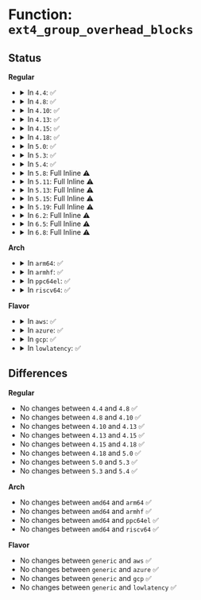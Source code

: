 # Function: <code>ext4_group_overhead_blocks</code>

## Status
<b>Regular</b>
<ul>
<li>
<details>
<summary>In <code>4.4</code>: ✅</summary>

```c
ext4_grpblk_t ext4_group_overhead_blocks(struct super_block *sb, ext4_group_t group);
```

**Collision:** Unique Static

**Inline:** No

**Transformation:** False

**Instances:**

```
In fs/ext4/resize.c (ffffffff812beba0)
Location: fs/ext4/resize.c:72
Inline: False
Direct callers:
  - fs/ext4/resize.c:ext4_flex_group_add
  - fs/ext4/resize.c:ext4_group_add
  - fs/ext4/resize.c:ext4_resize_fs
  - fs/ext4/resize.c:ext4_resize_fs
  - fs/ext4/resize.c:ext4_resize_fs
```
**Symbols:**

```
ffffffff812beba0-ffffffff812bebf3: ext4_group_overhead_blocks (STB_LOCAL)
```
</details>
</li>
<li>
<details>
<summary>In <code>4.8</code>: ✅</summary>

```c
ext4_grpblk_t ext4_group_overhead_blocks(struct super_block *sb, ext4_group_t group);
```

**Collision:** Unique Static

**Inline:** No

**Transformation:** False

**Instances:**

```
In fs/ext4/resize.c (ffffffff812ee4d0)
Location: fs/ext4/resize.c:72
Inline: False
Direct callers:
  - fs/ext4/resize.c:ext4_resize_fs
  - fs/ext4/resize.c:ext4_resize_fs
  - fs/ext4/resize.c:ext4_resize_fs
  - fs/ext4/resize.c:ext4_group_add
  - fs/ext4/resize.c:ext4_flex_group_add
```
**Symbols:**

```
ffffffff812ee4d0-ffffffff812ee523: ext4_group_overhead_blocks (STB_LOCAL)
```
</details>
</li>
<li>
<details>
<summary>In <code>4.10</code>: ✅</summary>

```c
ext4_grpblk_t ext4_group_overhead_blocks(struct super_block *sb, ext4_group_t group);
```

**Collision:** Unique Static

**Inline:** No

**Transformation:** False

**Instances:**

```
In fs/ext4/resize.c (ffffffff813044a0)
Location: fs/ext4/resize.c:72
Inline: False
Direct callers:
  - fs/ext4/resize.c:ext4_resize_fs
  - fs/ext4/resize.c:ext4_resize_fs
  - fs/ext4/resize.c:ext4_resize_fs
  - fs/ext4/resize.c:ext4_group_add
  - fs/ext4/resize.c:ext4_flex_group_add
```
**Symbols:**

```
ffffffff813044a0-ffffffff813044f3: ext4_group_overhead_blocks (STB_LOCAL)
```
</details>
</li>
<li>
<details>
<summary>In <code>4.13</code>: ✅</summary>

```c
ext4_grpblk_t ext4_group_overhead_blocks(struct super_block *sb, ext4_group_t group);
```

**Collision:** Unique Static

**Inline:** No

**Transformation:** False

**Instances:**

```
In fs/ext4/resize.c (ffffffff8131f0d0)
Location: fs/ext4/resize.c:73
Inline: False
Direct callers:
  - fs/ext4/resize.c:ext4_resize_fs
  - fs/ext4/resize.c:ext4_resize_fs
  - fs/ext4/resize.c:ext4_resize_fs
  - fs/ext4/resize.c:ext4_group_add
  - fs/ext4/resize.c:ext4_flex_group_add
```
**Symbols:**

```
ffffffff8131f0d0-ffffffff8131f123: ext4_group_overhead_blocks (STB_LOCAL)
```
</details>
</li>
<li>
<details>
<summary>In <code>4.15</code>: ✅</summary>

```c
ext4_grpblk_t ext4_group_overhead_blocks(struct super_block *sb, ext4_group_t group);
```

**Collision:** Unique Static

**Inline:** No

**Transformation:** False

**Instances:**

```
In fs/ext4/resize.c (ffffffff81343770)
Location: fs/ext4/resize.c:74
Inline: False
Direct callers:
  - fs/ext4/resize.c:ext4_resize_fs
  - fs/ext4/resize.c:ext4_resize_fs
  - fs/ext4/resize.c:ext4_resize_fs
  - fs/ext4/resize.c:ext4_group_add
  - fs/ext4/resize.c:ext4_flex_group_add
```
**Symbols:**

```
ffffffff81343770-ffffffff813437c3: ext4_group_overhead_blocks (STB_LOCAL)
```
</details>
</li>
<li>
<details>
<summary>In <code>4.18</code>: ✅</summary>

```c
ext4_grpblk_t ext4_group_overhead_blocks(struct super_block *sb, ext4_group_t group);
```

**Collision:** Unique Static

**Inline:** No

**Transformation:** False

**Instances:**

```
In fs/ext4/resize.c (ffffffff81371570)
Location: fs/ext4/resize.c:75
Inline: False
Direct callers:
  - fs/ext4/resize.c:ext4_resize_fs
  - fs/ext4/resize.c:ext4_resize_fs
  - fs/ext4/resize.c:ext4_resize_fs
  - fs/ext4/resize.c:ext4_resize_fs
  - fs/ext4/resize.c:ext4_group_add
  - fs/ext4/resize.c:ext4_flex_group_add
```
**Symbols:**

```
ffffffff81371570-ffffffff813715c3: ext4_group_overhead_blocks (STB_LOCAL)
```
</details>
</li>
<li>
<details>
<summary>In <code>5.0</code>: ✅</summary>

```c
ext4_grpblk_t ext4_group_overhead_blocks(struct super_block *sb, ext4_group_t group);
```

**Collision:** Unique Static

**Inline:** No

**Transformation:** False

**Instances:**

```
In fs/ext4/resize.c (ffffffff81389a40)
Location: fs/ext4/resize.c:75
Inline: False
Direct callers:
  - fs/ext4/resize.c:ext4_resize_fs
  - fs/ext4/resize.c:ext4_resize_fs
  - fs/ext4/resize.c:ext4_resize_fs
  - fs/ext4/resize.c:ext4_resize_fs
  - fs/ext4/resize.c:ext4_group_add
  - fs/ext4/resize.c:ext4_flex_group_add
```
**Symbols:**

```
ffffffff81389a40-ffffffff81389a93: ext4_group_overhead_blocks (STB_LOCAL)
```
</details>
</li>
<li>
<details>
<summary>In <code>5.3</code>: ✅</summary>

```c
ext4_grpblk_t ext4_group_overhead_blocks(struct super_block *sb, ext4_group_t group);
```

**Collision:** Unique Static

**Inline:** No

**Transformation:** False

**Instances:**

```
In fs/ext4/resize.c (ffffffff813b3c10)
Location: fs/ext4/resize.c:75
Inline: False
Direct callers:
  - fs/ext4/resize.c:ext4_resize_fs
  - fs/ext4/resize.c:ext4_resize_fs
  - fs/ext4/resize.c:setup_new_flex_group_blocks
  - fs/ext4/resize.c:ext4_alloc_group_tables
  - fs/ext4/resize.c:ext4_alloc_group_tables
  - fs/ext4/resize.c:verify_group_input
```
**Symbols:**

```
ffffffff813b3c10-ffffffff813b3c63: ext4_group_overhead_blocks (STB_LOCAL)
```
</details>
</li>
<li>
<details>
<summary>In <code>5.4</code>: ✅</summary>

```c
ext4_grpblk_t ext4_group_overhead_blocks(struct super_block *sb, ext4_group_t group);
```

**Collision:** Unique Static

**Inline:** No

**Transformation:** False

**Instances:**

```
In fs/ext4/resize.c (ffffffff813ccf50)
Location: fs/ext4/resize.c:102
Inline: False
Direct callers:
  - fs/ext4/resize.c:ext4_resize_fs
  - fs/ext4/resize.c:ext4_resize_fs
  - fs/ext4/resize.c:ext4_resize_fs
  - fs/ext4/resize.c:ext4_resize_fs
  - fs/ext4/resize.c:setup_new_flex_group_blocks
  - fs/ext4/resize.c:verify_group_input
```
**Symbols:**

```
ffffffff813ccf50-ffffffff813ccfa3: ext4_group_overhead_blocks (STB_LOCAL)
```
</details>
</li>
<li>
<details>
<summary>In <code>5.8</code>: Full Inline ⚠️</summary>

**Collision:** Unique Static

**Inline:** Full

**Transformation:** False

**Instances:**

```
In fs/ext4/resize.c (ffffffff8141cbe5)
Location: fs/ext4/resize.c:102
Inline: True
Inline callers:
  - fs/ext4/resize.c:ext4_resize_fs
  - fs/ext4/resize.c:ext4_setup_next_flex_gd
  - fs/ext4/resize.c:setup_new_flex_group_blocks
  - fs/ext4/resize.c:ext4_alloc_group_tables
  - fs/ext4/resize.c:ext4_alloc_group_tables
  - fs/ext4/resize.c:verify_group_input
```
</details>
</li>
<li>
<details>
<summary>In <code>5.11</code>: Full Inline ⚠️</summary>

**Collision:** Unique Static

**Inline:** Full

**Transformation:** False

**Instances:**

```
In fs/ext4/resize.c (ffffffff814309ae)
Location: fs/ext4/resize.c:102
Inline: True
Inline callers:
  - fs/ext4/resize.c:ext4_resize_fs
  - fs/ext4/resize.c:ext4_setup_next_flex_gd
  - fs/ext4/resize.c:setup_new_flex_group_blocks
  - fs/ext4/resize.c:ext4_alloc_group_tables
  - fs/ext4/resize.c:ext4_alloc_group_tables
  - fs/ext4/resize.c:verify_group_input
```
</details>
</li>
<li>
<details>
<summary>In <code>5.13</code>: Full Inline ⚠️</summary>

**Collision:** Unique Static

**Inline:** Full

**Transformation:** False

**Instances:**

```
In fs/ext4/resize.c (ffffffff81437571)
Location: fs/ext4/resize.c:102
Inline: True
Inline callers:
  - fs/ext4/resize.c:ext4_resize_fs
  - fs/ext4/resize.c:ext4_setup_next_flex_gd
  - fs/ext4/resize.c:setup_new_flex_group_blocks
  - fs/ext4/resize.c:ext4_alloc_group_tables
  - fs/ext4/resize.c:ext4_alloc_group_tables
  - fs/ext4/resize.c:verify_group_input
```
</details>
</li>
<li>
<details>
<summary>In <code>5.15</code>: Full Inline ⚠️</summary>

**Collision:** Unique Static

**Inline:** Full

**Transformation:** False

**Instances:**

```
In fs/ext4/resize.c (ffffffff8148b1ed)
Location: fs/ext4/resize.c:107
Inline: True
Inline callers:
  - fs/ext4/resize.c:ext4_resize_fs
  - fs/ext4/resize.c:ext4_setup_next_flex_gd
  - fs/ext4/resize.c:setup_new_flex_group_blocks
  - fs/ext4/resize.c:ext4_alloc_group_tables
  - fs/ext4/resize.c:ext4_alloc_group_tables
  - fs/ext4/resize.c:verify_group_input
```
</details>
</li>
<li>
<details>
<summary>In <code>5.19</code>: Full Inline ⚠️</summary>

**Collision:** Unique Static

**Inline:** Full

**Transformation:** False

**Instances:**

```
In fs/ext4/resize.c (ffffffff8150f006)
Location: fs/ext4/resize.c:118
Inline: True
Inline callers:
  - fs/ext4/resize.c:ext4_resize_fs
  - fs/ext4/resize.c:ext4_setup_next_flex_gd
  - fs/ext4/resize.c:setup_new_flex_group_blocks
  - fs/ext4/resize.c:ext4_alloc_group_tables
  - fs/ext4/resize.c:ext4_alloc_group_tables
  - fs/ext4/resize.c:verify_group_input
```
</details>
</li>
<li>
<details>
<summary>In <code>6.2</code>: Full Inline ⚠️</summary>

**Collision:** Unique Static

**Inline:** Full

**Transformation:** False

**Instances:**

```
In fs/ext4/resize.c (ffffffff815a9e98)
Location: fs/ext4/resize.c:121
Inline: True
Inline callers:
  - fs/ext4/resize.c:ext4_resize_fs
  - fs/ext4/resize.c:ext4_setup_next_flex_gd
  - fs/ext4/resize.c:setup_new_flex_group_blocks
  - fs/ext4/resize.c:ext4_alloc_group_tables
  - fs/ext4/resize.c:ext4_alloc_group_tables
  - fs/ext4/resize.c:verify_group_input
```
</details>
</li>
<li>
<details>
<summary>In <code>6.5</code>: Full Inline ⚠️</summary>

**Collision:** Unique Static

**Inline:** Full

**Transformation:** False

**Instances:**

```
In fs/ext4/resize.c (ffffffff815e06f8)
Location: fs/ext4/resize.c:121
Inline: True
Inline callers:
  - fs/ext4/resize.c:ext4_resize_fs
  - fs/ext4/resize.c:ext4_setup_next_flex_gd
  - fs/ext4/resize.c:setup_new_flex_group_blocks
  - fs/ext4/resize.c:ext4_alloc_group_tables
  - fs/ext4/resize.c:ext4_alloc_group_tables
  - fs/ext4/resize.c:verify_group_input
```
</details>
</li>
<li>
<details>
<summary>In <code>6.8</code>: Full Inline ⚠️</summary>

**Collision:** Unique Static

**Inline:** Full

**Transformation:** False

**Instances:**

```
In fs/ext4/resize.c (ffffffff816191af)
Location: fs/ext4/resize.c:107
Inline: True
Inline callers:
  - fs/ext4/resize.c:ext4_resize_fs
  - fs/ext4/resize.c:ext4_setup_next_flex_gd
  - fs/ext4/resize.c:setup_new_flex_group_blocks
  - fs/ext4/resize.c:ext4_alloc_group_tables
  - fs/ext4/resize.c:ext4_alloc_group_tables
  - fs/ext4/resize.c:verify_group_input
```
</details>
</li>
</ul>
<b>Arch</b>
<ul>
<li>
<details>
<summary>In <code>arm64</code>: ✅</summary>

```c
ext4_grpblk_t ext4_group_overhead_blocks(struct super_block *sb, ext4_group_t group);
```

**Collision:** Unique Static

**Inline:** No

**Transformation:** False

**Instances:**

```
In fs/ext4/resize.c (ffff8000104a5310)
Location: fs/ext4/resize.c:102
Inline: False
Direct callers:
  - fs/ext4/resize.c:ext4_resize_fs
  - fs/ext4/resize.c:ext4_resize_fs
  - fs/ext4/resize.c:setup_new_flex_group_blocks
  - fs/ext4/resize.c:ext4_alloc_group_tables
  - fs/ext4/resize.c:ext4_alloc_group_tables
  - fs/ext4/resize.c:verify_group_input
```
**Symbols:**

```
ffff8000104a5310-ffff8000104a537c: ext4_group_overhead_blocks (STB_LOCAL)
```
</details>
</li>
<li>
<details>
<summary>In <code>armhf</code>: ✅</summary>

```c
ext4_grpblk_t ext4_group_overhead_blocks(struct super_block *sb, ext4_group_t group);
```

**Collision:** Unique Static

**Inline:** No

**Transformation:** False

**Instances:**

```
In fs/ext4/resize.c (c0666fcc)
Location: fs/ext4/resize.c:102
Inline: False
Direct callers:
  - fs/ext4/resize.c:ext4_resize_fs
  - fs/ext4/resize.c:ext4_resize_fs
  - fs/ext4/resize.c:setup_new_flex_group_blocks
  - fs/ext4/resize.c:ext4_alloc_group_tables
  - fs/ext4/resize.c:ext4_alloc_group_tables
  - fs/ext4/resize.c:verify_group_input
```
**Symbols:**

```
c0666fcc-c066701c: ext4_group_overhead_blocks (STB_LOCAL)
```
</details>
</li>
<li>
<details>
<summary>In <code>ppc64el</code>: ✅</summary>

```c
ext4_grpblk_t ext4_group_overhead_blocks(struct super_block *sb, ext4_group_t group);
```

**Collision:** Unique Static

**Inline:** No

**Transformation:** False

**Instances:**

```
In fs/ext4/resize.c (c0000000005d24b0)
Location: fs/ext4/resize.c:102
Inline: False
Direct callers:
  - fs/ext4/resize.c:ext4_resize_fs
  - fs/ext4/resize.c:ext4_resize_fs
  - fs/ext4/resize.c:ext4_resize_fs
  - fs/ext4/resize.c:setup_new_flex_group_blocks
  - fs/ext4/resize.c:ext4_alloc_group_tables
  - fs/ext4/resize.c:ext4_alloc_group_tables
  - fs/ext4/resize.c:verify_group_input
```
**Symbols:**

```
c0000000005d24b0-c0000000005d2540: ext4_group_overhead_blocks (STB_LOCAL)
```
</details>
</li>
<li>
<details>
<summary>In <code>riscv64</code>: ✅</summary>

```c
ext4_grpblk_t ext4_group_overhead_blocks(struct super_block *sb, ext4_group_t group);
```

**Collision:** Unique Static

**Inline:** No

**Transformation:** False

**Instances:**

```
In fs/ext4/resize.c (ffffffe00032624e)
Location: fs/ext4/resize.c:102
Inline: False
Direct callers:
  - fs/ext4/resize.c:ext4_resize_fs
  - fs/ext4/resize.c:ext4_resize_fs
  - fs/ext4/resize.c:setup_new_flex_group_blocks
  - fs/ext4/resize.c:ext4_alloc_group_tables
  - fs/ext4/resize.c:ext4_alloc_group_tables
  - fs/ext4/resize.c:verify_group_input
```
**Symbols:**

```
ffffffe00032624e-ffffffe0003262a8: ext4_group_overhead_blocks (STB_LOCAL)
```
</details>
</li>
</ul>
<b>Flavor</b>
<ul>
<li>
<details>
<summary>In <code>aws</code>: ✅</summary>

```c
ext4_grpblk_t ext4_group_overhead_blocks(struct super_block *sb, ext4_group_t group);
```

**Collision:** Unique Static

**Inline:** No

**Transformation:** False

**Instances:**

```
In fs/ext4/resize.c (ffffffff813c5530)
Location: fs/ext4/resize.c:102
Inline: False
Direct callers:
  - fs/ext4/resize.c:ext4_resize_fs
  - fs/ext4/resize.c:ext4_resize_fs
  - fs/ext4/resize.c:ext4_resize_fs
  - fs/ext4/resize.c:ext4_resize_fs
  - fs/ext4/resize.c:setup_new_flex_group_blocks
  - fs/ext4/resize.c:verify_group_input
```
**Symbols:**

```
ffffffff813c5530-ffffffff813c5583: ext4_group_overhead_blocks (STB_LOCAL)
```
</details>
</li>
<li>
<details>
<summary>In <code>azure</code>: ✅</summary>

```c
ext4_grpblk_t ext4_group_overhead_blocks(struct super_block *sb, ext4_group_t group);
```

**Collision:** Unique Static

**Inline:** No

**Transformation:** False

**Instances:**

```
In fs/ext4/resize.c (ffffffff813b5fb0)
Location: fs/ext4/resize.c:102
Inline: False
Direct callers:
  - fs/ext4/resize.c:ext4_resize_fs
  - fs/ext4/resize.c:ext4_resize_fs
  - fs/ext4/resize.c:ext4_resize_fs
  - fs/ext4/resize.c:ext4_resize_fs
  - fs/ext4/resize.c:setup_new_flex_group_blocks
  - fs/ext4/resize.c:verify_group_input
```
**Symbols:**

```
ffffffff813b5fb0-ffffffff813b6003: ext4_group_overhead_blocks (STB_LOCAL)
```
</details>
</li>
<li>
<details>
<summary>In <code>gcp</code>: ✅</summary>

```c
ext4_grpblk_t ext4_group_overhead_blocks(struct super_block *sb, ext4_group_t group);
```

**Collision:** Unique Static

**Inline:** No

**Transformation:** False

**Instances:**

```
In fs/ext4/resize.c (ffffffff813c29c0)
Location: fs/ext4/resize.c:102
Inline: False
Direct callers:
  - fs/ext4/resize.c:ext4_resize_fs
  - fs/ext4/resize.c:ext4_resize_fs
  - fs/ext4/resize.c:ext4_resize_fs
  - fs/ext4/resize.c:ext4_resize_fs
  - fs/ext4/resize.c:setup_new_flex_group_blocks
  - fs/ext4/resize.c:verify_group_input
```
**Symbols:**

```
ffffffff813c29c0-ffffffff813c2a13: ext4_group_overhead_blocks (STB_LOCAL)
```
</details>
</li>
<li>
<details>
<summary>In <code>lowlatency</code>: ✅</summary>

```c
ext4_grpblk_t ext4_group_overhead_blocks(struct super_block *sb, ext4_group_t group);
```

**Collision:** Unique Static

**Inline:** No

**Transformation:** False

**Instances:**

```
In fs/ext4/resize.c (ffffffff813d7b70)
Location: fs/ext4/resize.c:102
Inline: False
Direct callers:
  - fs/ext4/resize.c:ext4_resize_fs
  - fs/ext4/resize.c:ext4_resize_fs
  - fs/ext4/resize.c:ext4_resize_fs
  - fs/ext4/resize.c:ext4_resize_fs
  - fs/ext4/resize.c:setup_new_flex_group_blocks
  - fs/ext4/resize.c:verify_group_input
```
**Symbols:**

```
ffffffff813d7b70-ffffffff813d7bc3: ext4_group_overhead_blocks (STB_LOCAL)
```
</details>
</li>
</ul>

## Differences
<b>Regular</b>
<ul>
<li>
No changes between <code>4.4</code> and <code>4.8</code> ✅
</li>
<li>
No changes between <code>4.8</code> and <code>4.10</code> ✅
</li>
<li>
No changes between <code>4.10</code> and <code>4.13</code> ✅
</li>
<li>
No changes between <code>4.13</code> and <code>4.15</code> ✅
</li>
<li>
No changes between <code>4.15</code> and <code>4.18</code> ✅
</li>
<li>
No changes between <code>4.18</code> and <code>5.0</code> ✅
</li>
<li>
No changes between <code>5.0</code> and <code>5.3</code> ✅
</li>
<li>
No changes between <code>5.3</code> and <code>5.4</code> ✅
</li>
</ul>
<b>Arch</b>
<ul>
<li>
No changes between <code>amd64</code> and <code>arm64</code> ✅
</li>
<li>
No changes between <code>amd64</code> and <code>armhf</code> ✅
</li>
<li>
No changes between <code>amd64</code> and <code>ppc64el</code> ✅
</li>
<li>
No changes between <code>amd64</code> and <code>riscv64</code> ✅
</li>
</ul>
<b>Flavor</b>
<ul>
<li>
No changes between <code>generic</code> and <code>aws</code> ✅
</li>
<li>
No changes between <code>generic</code> and <code>azure</code> ✅
</li>
<li>
No changes between <code>generic</code> and <code>gcp</code> ✅
</li>
<li>
No changes between <code>generic</code> and <code>lowlatency</code> ✅
</li>
</ul>
